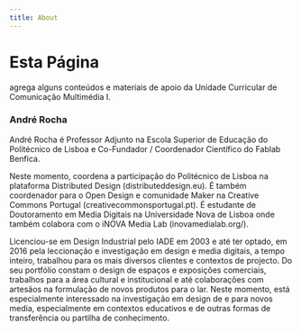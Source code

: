 ```yaml
---
title: About
---
```


# Esta Página

agrega alguns conteúdos e materiais de apoio da Unidade Curricular de Comunicação Multimédia I.

### André Rocha

André Rocha é Professor Adjunto na Escola Superior de Educação do Politécnico de Lisboa e Co-Fundador / Coordenador Científico do Fablab Benfica.

Neste momento, coordena a participação do Politécnico de Lisboa na plataforma Distributed Design (distributeddesign.eu).
É também coordenador para o Open Design e comunidade Maker na Creative Commons Portugal (creativecommonsportugal.pt).
É estudante de Doutoramento em Media Digitais na Universidade Nova de Lisboa onde também colabora com o iNOVA Media Lab (inovamedialab.org/).

Licenciou-se em Design Industrial pelo IADE em 2003 e até ter optado, em 2016  pela leccionação e investigação em design e media digitais, a tempo inteiro, trabalhou para os mais diversos clientes e contextos de projecto. Do seu portfólio constam o design de espaços e exposições comerciais, trabalhos para a área cultural e institucional e até colaborações com artesãos na formulação de novos produtos para o lar.
Neste momento, está especialmente interessado na investigação em design de e para novos media, especialmente em contextos educativos e de outras formas de transferência ou partilha de conhecimento.

